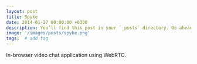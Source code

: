 ```yaml
---
layout: post
title: Spyke
date: 2014-01-27 00:00:00 +0300
description: You’ll find this post in your `_posts` directory. Go ahead and edit it and re-build the site to see your changes. # Add post description (optional)
image: '/images/posts/spyke.png'
tags:  # add tag
---
```


In-browser video chat application using WebRTC.